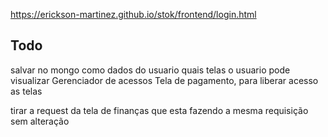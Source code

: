 https://erickson-martinez.github.io/stok/frontend/login.html


## Todo

salvar no mongo como dados do usuario quais telas o usuario pode visualizar
Gerenciador de acessos
Tela de pagamento, para liberar acesso as telas

tirar a request da tela de finanças que esta fazendo a mesma requisição sem alteração